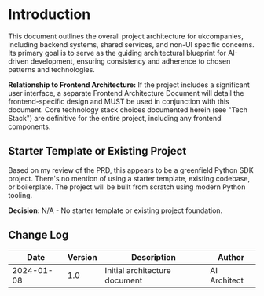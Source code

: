 # Introduction

This document outlines the overall project architecture for ukcompanies, including backend systems, shared services, and non-UI specific concerns. Its primary goal is to serve as the guiding architectural blueprint for AI-driven development, ensuring consistency and adherence to chosen patterns and technologies.

**Relationship to Frontend Architecture:**
If the project includes a significant user interface, a separate Frontend Architecture Document will detail the frontend-specific design and MUST be used in conjunction with this document. Core technology stack choices documented herein (see "Tech Stack") are definitive for the entire project, including any frontend components.

## Starter Template or Existing Project

Based on my review of the PRD, this appears to be a greenfield Python SDK project. There's no mention of using a starter template, existing codebase, or boilerplate. The project will be built from scratch using modern Python tooling.

**Decision:** N/A - No starter template or existing project foundation.

## Change Log

| Date | Version | Description | Author |
|------|---------|-------------|--------|
| 2024-01-08 | 1.0 | Initial architecture document | AI Architect |